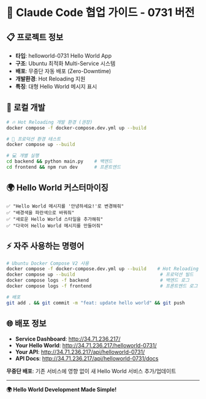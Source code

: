 # 🤖 Claude Code 협업 가이드 - 0731 버전

## 📋 프로젝트 정보

- **타입**: helloworld-0731 Hello World App
- **구조**: Ubuntu 최적화 Multi-Service 시스템
- **배포**: 무중단 자동 배포 (Zero-Downtime)
- **개발환경**: Hot Reloading 지원
- **특징**: 대형 Hello World 메시지 표시

## 🚀 로컬 개발

```bash
# 🔥 Hot Reloading 개발 환경 (권장)
docker compose -f docker-compose.dev.yml up --build

# 🐳 프로덕션 환경 테스트
docker compose up --build

# 💻 개별 실행
cd backend && python main.py    # 백엔드
cd frontend && npm run dev      # 프론트엔드
```

## 🌍 Hello World 커스터마이징

```text
✅ "Hello World 메시지를 '안녕하세요!'로 변경해줘"
✅ "배경색을 파란색으로 바꿔줘"
✅ "새로운 Hello World 스타일을 추가해줘"
✅ "다국어 Hello World 메시지를 만들어줘"
```

## ⚡ 자주 사용하는 명령어

```bash
# Ubuntu Docker Compose V2 사용
docker compose -f docker-compose.dev.yml up --build    # Hot Reloading 개발
docker compose up --build                               # 프로덕션 빌드
docker compose logs -f backend                          # 백엔드 로그
docker compose logs -f frontend                         # 프론트엔드 로그

# 배포
git add . && git commit -m "feat: update hello world" && git push
```

## 🌐 배포 정보

- **Service Dashboard**: http://34.71.236.217/
- **Your Hello World**: http://34.71.236.217/helloworld-0731/
- **Your API**: http://34.71.236.217/api/helloworld-0731/
- **API Docs**: http://34.71.236.217/api/helloworld-0731/docs

**무중단 배포**: 기존 서비스에 영향 없이 새 Hello World 서비스 추가/업데이트

---

**🌍 Hello World Development Made Simple!**
